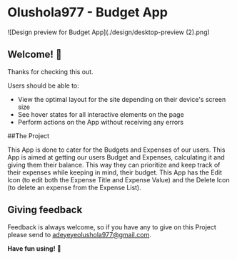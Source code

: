 ﻿# Olushola977 - Budget App

![Design preview for Budget App](./design/desktop-preview (2).png)

## Welcome! 👋

Thanks for checking this out.

Users should be able to:

- View the optimal layout for the site depending on their device's screen size
- See hover states for all interactive elements on the page
- Perform actions on the App without receiving any errors

##The Project

This App is done to cater for the Budgets and Expenses of our users. This App is aimed at getting our users Budget and Expenses, calculating it and giving them their balance.
This way they can prioritize and keep track of their expenses while keeping in mind, their budget. This App has the Edit Icon (to edit both the Expense Title and Expense Value) and
the Delete Icon (to delete an expense from the Expense List).


## Giving feedback

Feedback is always welcome, so if you have any to give on this Project please send to adeyeyeolushola977@gmail.com.


**Have fun using!** 🚀
